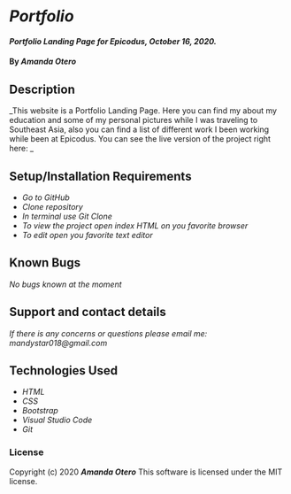 # _Portfolio_

#### _Portfolio Landing Page for Epicodus, October 16, 2020._

#### By _**Amanda Otero**_

## Description

_This website is a Portfolio Landing Page. Here you can find my about my education and some of my personal pictures while I was traveling to Southeast Asia, also you can find a list of different work I been working while been at Epicodus. You can see the live version of the project right here: _

## Setup/Installation Requirements

* _Go to GitHub_
* _Clone repository_
* _In terminal use Git Clone_
* _To view the project open index HTML on you favorite browser_
* _To edit open you favorite text editor_

## Known Bugs

_No bugs known at the moment_

## Support and contact details

_If there is any concerns or questions please email me: mandystar018@gmail.com_

## Technologies Used

* _HTML_
* _CSS_
* _Bootstrap_
* _Visual Studio Code_
* _Git_

### License

Copyright (c) 2020 **_Amanda Otero_**
This software is licensed under the MIT license.
